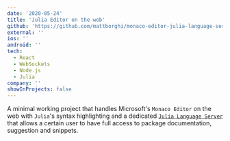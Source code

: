 ```yaml
---
date: '2020-05-24'
title: 'Julia Editor on the web'
github: 'https://github.com/mattborghi/monaco-editor-julia-language-server'
external: ''
ios: ''
android: ''
tech:
  - React
  - WebSockets
  - Node.js
  - Julia
company: ''
showInProjects: false
---
```


A minimal working project that handles Microsoft's `Monaco Editor` on the web with `Julia`'s syntax highlighting and a dedicated [`Julia Language Server`](https://github.com/julia-vscode/LanguageServer.jl) that allows a certain user to have full access to package documentation, suggestion and snippets.